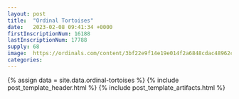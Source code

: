 ```yaml
---
layout: post
title:  "Ordinal Tortoises"
date:   2023-02-08 09:41:34 +0000
firstInscriptionNum: 16188
lastInscriptionNum: 17788
supply: 68
image:  https://ordinals.com/content/3bf22e9f14e19e014f2a6848cdac48962cfaad619520833e42fdd4633dfc3a69i0
categories:
---
```

{% assign data = site.data.ordinal-tortoises %}
{% include post_template_header.html %}
{% include post_template_artifacts.html %}